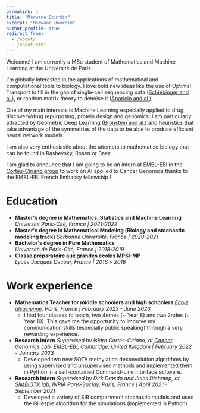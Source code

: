 ```yaml
---
permalink: /
title: "Marwane Bourdim"
excerpt: "Marwane Bourdim"
author_profile: true
redirect_from: 
  - /about/
  - /about.html
---
```


Welcome! I am currently a MSc student of Mathematics and Machine Learning at the Université de Paris. 

I'm globally interested in the applications of mathematical and computational tools to biology. I love bold new ideas like the use of Optimal Transport to fill in the gap of single-cell sequencing data ([Schiebinger and al.](https://www.cell.com/cell/pdf/S0092-8674(19)30039-X.pdf)), or random matrix theory to denoise it ([Aparicio and al.](https://www.sciencedirect.com/science/article/pii/S2666389920300404#!)). 

One of my main interests is Machine Learning especially applied to drug discovery/drug repurposing, protein design and genomics. I am particularly attracted by Geometric Deep Learning ([Bronstein and al.](https://arxiv.org/abs/2104.13478)) and heuristics that take advantage of the symmetries of the data to be able to produce efficient neural network models. 

I am also very enthusiastic about the attempts to mathematize biology that can be found in Rashevsky, Rosen or Baez. 

I am glad to announce that I am going to be an intern at EMBL-EBI in the [Cortes-Ciriano group](https://www.ebi.ac.uk/research-beta/cortes-ciriano/) to work on AI applied to Cancer Genomics thanks to the EMBL-EBI French Embassy fellowship ! 

Education
======
* **Master's degree in Mathematics, Statistics and Machine Learning**
*Université Paris-Cité, France | 2021-2022*
* **Master's degree in Mathematical Modeling (Biology and stochastic modeling track)**
*Sorbonne Université, France | 2020-2021*
* **Bachelor's degree in Pure Mathematics**  
*Université de Paris-Cité, France | 2018-2019*
* **Classe préparatoire aux grandes écoles MPSI-MP**  
*Lycée Jacques Decour, France | 2016 ~ 2018*

Work experience
======
* **Mathematics Teacher for middle schoolers and high schoolers**
*[École alsacienne](https://www.ecole-alsacienne.org/), Paris, France \| February 2023 - June 2023*
  * I had four classes to teach, two 4èmes (~ Year 8) and two 2ndes (~ Year 10). This gave me the opportunity to improve my communication skills (especially public speaking) through a very rewarding experience.  
* **Research intern**
*Supervised by Isidro Cortés-Ciriano, at [Cancer Genomics Lab](https://www.ebi.ac.uk/research/cortes-ciriano/), EMBL-EBI, Cambridge, United Kingdom \| February 2022 - January 2023*
  * Developed two new SOTA methylation deconvolution algorithms by using supervised and unsupervised methods and implemented them in Python in a self-contained Command-Line Interface software. 
* **Research intern**
*Supervised by Dirk Drasdo and Jules Dichamp, ar [SIMBIOTX lab](https://team.inria.fr/simbiotx/), INRIA Paris-Saclay, Paris, France \| April 2021 - September 2021*
  * Developed a variety of SIR compartment stochastic models and used the Gillespie algorithm for the simulations (implemented in Python). 

